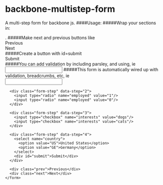 # backbone-multistep-form
A multi-step form for backbone js.
####Usage:
#####Wrap your sections in:
    <div class="form-step" data-step=""></div>.
#####Make next and previous buttons like
    <div class="prev">Previous</div>
    <div class="next">Next</div>
#####Create a button with id=submit
    <div id="submit">Submit</div>
#####You can add validation by including parsley, and using, ie
    <input type="text" name="" data-parsley-required="true"/>
#####This form is automatically wired up with validation, breadcrumbs, etc, ie
    <form id="multi-step-form">
      <div class="form-step" data-step="1">
        <input type="text" name="first_name"/>
      </div>
      
      <div class="form-step" data-step="2">
        <input type="radio" name="employed" value="1"/>
        <input type="radio" name="employed" value="0"/>
      </div>
      
      <div class="form-step" data-step="3">
        <input type="checkbox" name="interests" value="dogs"/>
        <input type="checkbox" name="interests" value="cats"/>
      </div>
      
      <div class="form-step" data-step="4">
        <select name="country">
          <option value="US">United States</option>
          <option value="GE">Germany</option>
        </select>
        <div id="submit">Submit</div>
      </div>
      
      <div class="prev">Previous</div>
      <div class="next">Next</div>
    </form>
